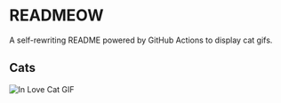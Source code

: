 # READMEOW

A self-rewriting README powered by GitHub Actions to display cat gifs.

## Cats

![In Love Cat GIF](https://media1.giphy.com/media/MDJ9IbxxvDUQM/200.gif?cid=9acd02daut1iabh2532ttpbz7uvyd5pq9pkiz630lhyw125z&ep=v1_gifs_search&rid=200.gif&ct=g)
